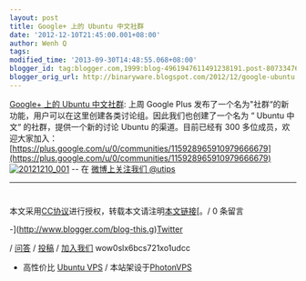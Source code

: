 ```yaml
---
layout: post
title: Google+ 上的 Ubuntu 中文社群
date: '2012-12-10T21:45:00.001+08:00'
author: Wenh Q
tags:
modified_time: '2013-09-30T14:48:55.068+08:00'
blogger_id: tag:blogger.com,1999:blog-4961947611491238191.post-8073347653317925305
blogger_orig_url: http://binaryware.blogspot.com/2012/12/google-ubuntu.html
---
```


[Google+
上的 Ubuntu
中文社群](http://wowubuntu.com/ubuntu_community_on_googleplus.html):
上周 Google Plus
发布了一个名为"社群“的新功能，用户可以在这里创建各类讨论组。因此我们也创建了一个名为
“ Ubuntu 中文“ 的社群，提供一个新的讨论 Ubuntu 的渠道。目前已经有 300
多位成员，欢迎大家加入：
[https://plus.google.com/u/0/communities/115928965910979666679](https://plus.google.com/u/0/communities/115928965910979666679)
[![](http://wowubuntu.com/wp-content/uploads/2012/12/20121210_001.png "20121210_001")](http://wowubuntu.com/wp-content/uploads/2012/12/20121210_001.png)
-- 在 [微博上关注我们 @utips](http://t.sina.com.cn/utips)


* * * * *


#
本文采用[CC协议](http://creativecommons.org/licenses/by/2.5/cn/)进行授权，转载本文请注明[本文链接](http://wowubuntu.com/ubuntu_community_on_googleplus.html "Permalink")[。/
0 条留言


-](http://www.blogger.com/blog-this.g)[Twitter](http://twitter.com/ubuntu_tips)

/ [问答](http://wowubuntu.com/ask)
/ [投稿](http://wowubuntu.com/submit)
/ [加入我们](http://wowubuntu.com/join) wow0slx6bcs721xo1udcc
- 高性价比 [Ubuntu VPS](http://wowubuntu.com/vps.html) /
本站架设于[PhotonVPS](http://www.photonvps.com/billing/aff.php?aff=129)
